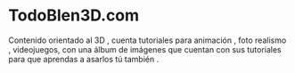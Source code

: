 # TodoBlen3D.com
Contenido orientado al 3D , cuenta  tutoriales para animación , foto realismo , videojuegos, con una álbum de imágenes que cuentan con sus tutoriales para que aprendas a asarlos  tú también .
